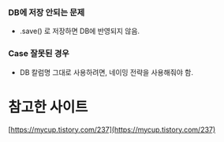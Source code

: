 ### DB에 저장 안되는 문제

- .save() 로 저장하면 DB에 반영되지 않음.

### Case 잘못된 경우

- DB 칼럼명 그대로 사용하려면, 네이밍 전략을 사용해줘야 함.

# 참고한 사이트

[https://mycup.tistory.com/237](https://mycup.tistory.com/237)
